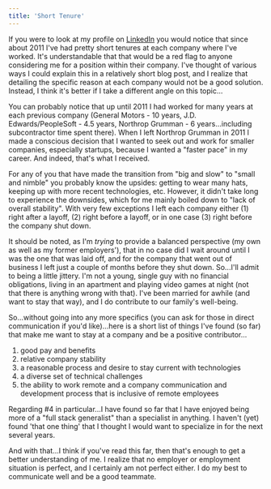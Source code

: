 ```yaml
---
title: 'Short Tenure'
---
```


If you were to look at my profile on [LinkedIn](https://www.linkedin.com/in/andypickler) you would notice that since about 2011 I've had pretty short tenures at each company where I've worked.  It's understandable that that would be a red flag to anyone considering me for a position within their company.  I've thought of various ways I could explain this in a relatively short blog post, and I realize that detailing the specific reason at each company would not be a good solution.  Instead, I think it's better if I take a different angle on this topic...

You can probably notice that up until 2011 I had worked for many years at each previous company (General Motors - 10 years, J.D. Edwards/PeopleSoft - 4.5 years, Northrop Grumman - 6 years...including subcontractor time spent there).  When I left Northrop Grumman in 2011 I made a conscious decision that I wanted to seek out and work for smaller companies, especially startups, because I wanted a "faster pace" in my career.  And indeed, that's what I received.

For any of you that have made the transition from "big and slow" to "small and nimble" you probably know the upsides: getting to wear many hats, keeping up with more recent technologies, etc.  However, it didn't take long to experience the downsides, which for me mainly boiled down to "lack of overall stability".  With very few exceptions I left each company either (1) right after a layoff, (2) right before a layoff, or in one case (3) right before the company shut down.

It should be noted, as I'm *trying* to provide a balanced perspective (my own as well as my former employers'), that in no case did I wait around until I was the one that was laid off, and for the company that went out of business I left just a couple of months before they shut down.  So...I'll admit to being a little jittery.  I'm not a young, single guy with no financial obligations, living in an apartment and playing video games at night (not that there is anything wrong with that).  I've been married for awhile (and want to stay that way), and I do contribute to our family's well-being.

So...without going into any more specifics (you can ask for those in direct communication if you'd like)...here is a short list of things I've found (so far) that make me want to stay at a company and be a positive contributor...

1. good pay and benefits
2. relative company stability
3. a reasonable process and desire to stay current with technologies
4. a diverse set of technical challenges
5. the ability to work remote and a company communication and development process that is inclusive of remote employees

Regarding #4 in particular...I have found so far that I have enjoyed being more of a "full stack generalist" than a specialist in anything.  I haven't (yet) found 'that one thing' that I thought I would want to specialize in for the next several years.

And with that...I think if you've read this far, then that's enough to get a better understanding of me.  I realize that no employer or employment situation is perfect, and I certainly am not perfect either.  I do my best to communicate well and be a good teammate.

